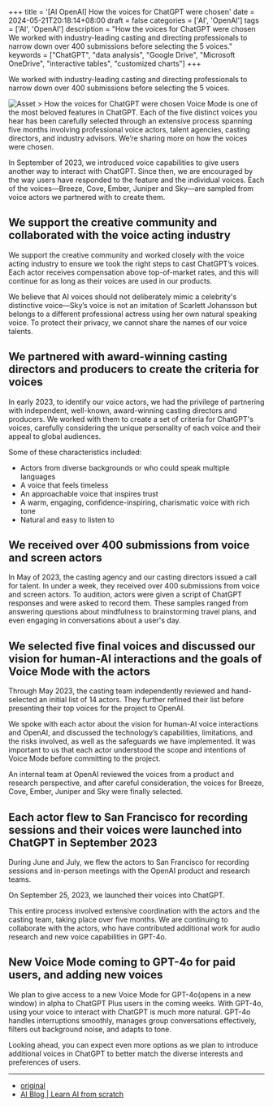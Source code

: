 +++
title = '[AI OpenAI] How the voices for ChatGPT were chosen'
date = 2024-05-21T20:18:14+08:00
draft = false
categories = ['AI', 'OpenAI']
tags = ['AI', 'OpenAI']
description = "How the voices for ChatGPT were chosen We worked with industry-leading casting and directing professionals to narrow down over 400 submissions before selecting the 5 voices."
keywords = ["ChatGPT", "data analysis", "Google Drive", "Microsoft OneDrive", "interactive tables", "customized charts"]
+++

We worked with industry-leading casting and directing professionals to narrow down over 400 submissions before selecting the 5 voices.

![Asset > How the voices for ChatGPT were chosen](https://images.ctfassets.net/kftzwdyauwt9/4dzZOfYrHYXxeTJcgfhH29/5fcafe2f0fa3e44cebcadb43b16da02a/safety-blog-cover-06.jpg?w=1920&q=90&fm=webp)
Voice Mode is one of the most beloved features in ChatGPT. Each of the five distinct voices you hear has been carefully selected through an extensive process spanning five months involving professional voice actors, talent agencies, casting directors, and industry advisors. We’re sharing more on how the voices were chosen.

In September of 2023, we introduced voice capabilities to give users another way to interact with ChatGPT. Since then, we are encouraged by the way users have responded to the feature and the individual voices. Each of the voices—Breeze, Cove, Ember, Juniper and Sky—are sampled from voice actors we partnered with to create them.

## We support the creative community and collaborated with the voice acting industry
We support the creative community and worked closely with the voice acting industry to ensure we took the right steps to cast ChatGPT’s voices. Each actor receives compensation above top-of-market rates, and this will continue for as long as their voices are used in our products.

We believe that AI voices should not deliberately mimic a celebrity's distinctive voice—Sky’s voice is not an imitation of Scarlett Johansson but belongs to a different professional actress using her own natural speaking voice. To protect their privacy, we cannot share the names of our voice talents.

## We partnered with award-winning casting directors and producers to create the criteria for voices
In early 2023, to identify our voice actors, we had the privilege of partnering with independent, well-known, award-winning casting directors and producers. We worked with them to create a set of criteria for ChatGPT's voices, carefully considering the unique personality of each voice and their appeal to global audiences.

Some of these characteristics included:

- Actors from diverse backgrounds or who could speak multiple languages
- A voice that feels timeless
- An approachable voice that inspires trust
- A warm, engaging, confidence-inspiring, charismatic voice with rich tone
- Natural and easy to listen to

## We received over 400 submissions from voice and screen actors
In May of 2023, the casting agency and our casting directors issued a call for talent. In under a week, they received over 400 submissions from voice and screen actors. To audition, actors were given a script of ChatGPT responses and were asked to record them. These samples ranged from answering questions about mindfulness to brainstorming travel plans, and even engaging in conversations about a user's day.

## We selected five final voices and discussed our vision for human-AI interactions and the goals of Voice Mode with the actors
Through May 2023, the casting team independently reviewed and hand-selected an initial list of 14 actors. They further refined their list before presenting their top voices for the project to OpenAI.

We spoke with each actor about the vision for human-AI voice interactions and OpenAI, and discussed the technology’s capabilities, limitations, and the risks involved, as well as the safeguards we have implemented. It was important to us that each actor understood the scope and intentions of Voice Mode before committing to the project.

An internal team at OpenAI reviewed the voices from a product and research perspective, and after careful consideration, the voices for Breeze, Cove, Ember, Juniper and Sky were finally selected.

## Each actor flew to San Francisco for recording sessions and their voices were launched into ChatGPT in September 2023
During June and July, we flew the actors to San Francisco for recording sessions and in-person meetings with the OpenAI product and research teams.

On September 25, 2023, we launched their voices into ChatGPT.

This entire process involved extensive coordination with the actors and the casting team, taking place over five months. We are continuing to collaborate with the actors, who have contributed additional work for audio research and new voice capabilities in GPT-4o.

## New Voice Mode coming to GPT-4o for paid users, and adding new voices
We plan to give access to a new Voice Mode for GPT-4o(opens in a new window) in alpha to ChatGPT Plus users in the coming weeks. With GPT-4o, using your voice to interact with ChatGPT is much more natural. GPT-4o handles interruptions smoothly, manages group conversations effectively, filters out background noise, and adapts to tone.

Looking ahead, you can expect even more options as we plan to introduce additional voices in ChatGPT to better match the diverse interests and preferences of users.

---

- [original](https://openai.com/index/improvements-to-data-analysis-in-chatgpt/)
- [AI Blog | Learn AI from scratch](https://ai-blog.aihub2022.top/en/post/ai-openai-how-the-voices-for-chatgpt-were-chosen/)
